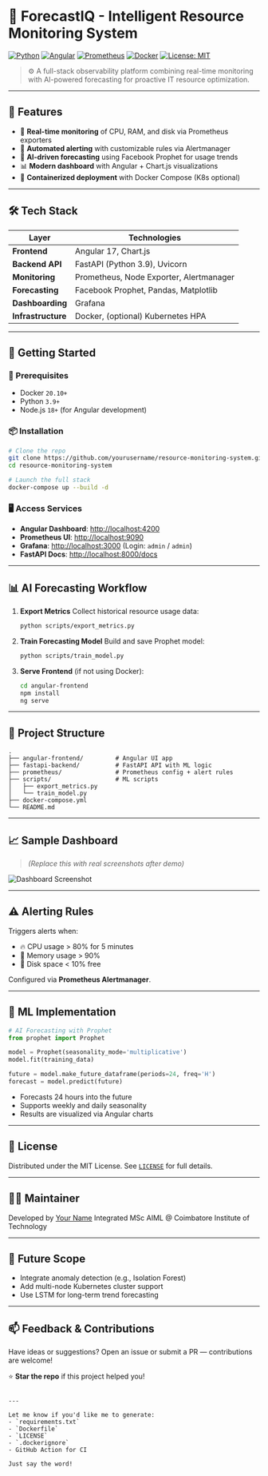 
# 🧠 ForecastIQ - Intelligent Resource Monitoring System

[![Python](https://img.shields.io/badge/Python-3.9+-blue.svg)](https://www.python.org/)
[![Angular](https://img.shields.io/badge/Angular-17-red.svg)](https://angular.io/)
[![Prometheus](https://img.shields.io/badge/Prometheus-2.47-orange.svg)](https://prometheus.io/)
[![Docker](https://img.shields.io/badge/Docker-20.10+-blue)](https://www.docker.com/)
[![License: MIT](https://img.shields.io/badge/License-MIT-yellow.svg)](LICENSE)

> ⚙️ A full-stack observability platform combining real-time monitoring with AI-powered forecasting for proactive IT resource optimization.

---

## 🌟 Features

- 🔄 **Real-time monitoring** of CPU, RAM, and disk via Prometheus exporters  
- 🚨 **Automated alerting** with customizable rules via Alertmanager  
- 🤖 **AI-driven forecasting** using Facebook Prophet for usage trends  
- 📊 **Modern dashboard** with Angular + Chart.js visualizations  
- 🐳 **Containerized deployment** with Docker Compose (K8s optional)

---

## 🛠️ Tech Stack

| Layer             | Technologies                              |
|------------------|-------------------------------------------|
| **Frontend**      | Angular 17, Chart.js                      |
| **Backend API**   | FastAPI (Python 3.9), Uvicorn             |
| **Monitoring**    | Prometheus, Node Exporter, Alertmanager  |
| **Forecasting**   | Facebook Prophet, Pandas, Matplotlib      |
| **Dashboarding**  | Grafana                                   |
| **Infrastructure**| Docker, (optional) Kubernetes HPA         |

---

## 🚀 Getting Started

### 🔧 Prerequisites

- Docker `20.10+`
- Python `3.9+`
- Node.js `18+` (for Angular development)

### 📦 Installation

```bash
# Clone the repo
git clone https://github.com/yourusername/resource-monitoring-system.git
cd resource-monitoring-system

# Launch the full stack
docker-compose up --build -d
````

### 🖥️ Access Services

* **Angular Dashboard**: [http://localhost:4200](http://localhost:4200)
* **Prometheus UI**: [http://localhost:9090](http://localhost:9090)
* **Grafana**: [http://localhost:3000](http://localhost:3000) (Login: `admin` / `admin`)
* **FastAPI Docs**: [http://localhost:8000/docs](http://localhost:8000/docs)

---

## 📊 AI Forecasting Workflow

1. **Export Metrics**
   Collect historical resource usage data:

   ```bash
   python scripts/export_metrics.py
   ```

2. **Train Forecasting Model**
   Build and save Prophet model:

   ```bash
   python scripts/train_model.py
   ```

3. **Serve Frontend** (if not using Docker):

   ```bash
   cd angular-frontend
   npm install
   ng serve
   ```

---

## 📁 Project Structure

```
.
├── angular-frontend/         # Angular UI app
├── fastapi-backend/          # FastAPI API with ML logic
├── prometheus/               # Prometheus config + alert rules
├── scripts/                  # ML scripts
│   ├── export_metrics.py
│   └── train_model.py
├── docker-compose.yml
└── README.md
```

---

## 📈 Sample Dashboard

> *(Replace this with real screenshots after demo)*

![Dashboard Screenshot](https://i.imgur.com/JQ8wH7A.png)

---

## ⚠️ Alerting Rules

Triggers alerts when:

* 🔥 CPU usage > 80% for 5 minutes
* 🧠 Memory usage > 90%
* 💾 Disk space < 10% free

Configured via **Prometheus Alertmanager**.

---

## 🤖 ML Implementation

```python
# AI Forecasting with Prophet
from prophet import Prophet

model = Prophet(seasonality_mode='multiplicative')
model.fit(training_data)

future = model.make_future_dataframe(periods=24, freq='H')
forecast = model.predict(future)
```

* Forecasts 24 hours into the future
* Supports weekly and daily seasonality
* Results are visualized via Angular charts

---

## 📜 License

Distributed under the MIT License. See [`LICENSE`](LICENSE) for full details.

---

## 🙋‍♂️ Maintainer

Developed by [Your Name](https://github.com/yourusername)
Integrated MSc AIML @ Coimbatore Institute of Technology

---

## 🔮 Future Scope

* Integrate anomaly detection (e.g., Isolation Forest)
* Add multi-node Kubernetes cluster support
* Use LSTM for long-term trend forecasting

---

## 📫 Feedback & Contributions

Have ideas or suggestions?
Open an issue or submit a PR — contributions are welcome!

⭐ **Star the repo** if this project helped you!

```

---

Let me know if you'd like me to generate:
- `requirements.txt`
- `Dockerfile`
- `LICENSE`
- `.dockerignore`
- GitHub Action for CI

Just say the word!
```
